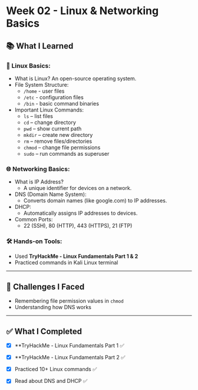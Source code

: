# Week 02 - Linux & Networking Basics

## 📚 What I Learned

### 🐧 Linux Basics:
- What is Linux? An open-source operating system.
- File System Structure:
  - `/home` - user files
  - `/etc` - configuration files
  - `/bin` - basic command binaries
- Important Linux Commands:
  - `ls` – list files
  - `cd` – change directory
  - `pwd` – show current path
  - `mkdir` – create new directory
  - `rm` – remove files/directories
  - `chmod` – change file permissions
  - `sudo` – run commands as superuser

### 🌐 Networking Basics:
- What is IP Address?
  - A unique identifier for devices on a network.
- DNS (Domain Name System):
  - Converts domain names (like google.com) to IP addresses.
- DHCP:
  - Automatically assigns IP addresses to devices.
- Common Ports:
  - 22 (SSH), 80 (HTTP), 443 (HTTPS), 21 (FTP)

### 🛠️ Hands-on Tools:
- Used **TryHackMe - Linux Fundamentals Part 1 & 2**
- Practiced commands in Kali Linux terminal

---

## 🧠 Challenges I Faced
- Remembering file permission values in `chmod`
- Understanding how DNS works

---

## ✅ What I Completed
- [x] **TryHackMe - Linux Fundamentals Part 1 ✅
- [x] **TryHackMe - Linux Fundamentals Part 2 ✅
- [x] Practiced 10+ Linux commands ✅
- [x] Read about DNS and DHCP ✅

